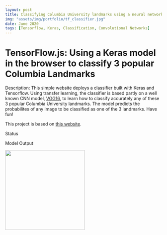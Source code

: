 ```yaml
---
layout: post
title: Classifying Columbia University landmarks using a neural network
img: "assets/img/portfolio/tf_classifier.jpg"
date: June 2020
tags: [Tensorflow, Keras, Classification, Convolutional Networks]
---
```


# TensorFlow.js: Using a Keras model in the browser to classify 3 popular Columbia Landmarks

Description: This simple website deploys a classifier built with Keras and Tensorflow. Using transfer learning, the classifier is based partly on a well known CNN model, [VGG16](https://neurohive.io/en/popular-networks/vgg16/), to learn how to classify accurately any of these 3 popular Columbia University landmarks.
The model predicts the probabilites of any image to be classified as one of the 3 landmarks. Have fun!


This project is based on [this website](https://github.com/tensorflow/tfjs-examples/tree/master/mobilenet).

<body>
  <div class="tfjs-example-container">
    <section>
      <p class='section-head'>Status</p>
      <div id="status"></div>
    </section>
    <section>
      <p class='section-head'>Model Output</p>
      <div id="file-container" style="display: none">
        Upload an image of any of the 3 landmarks:  <input type="file" id="files" name="files[]" multiple />
      </div>
      <div id="predictions"></div>
      <img id="cat" src="{{ }}{% assets/img/portfolio/tf_classifier.jpg %}" width=256 height=256 />
    </section>
    <script src="https://cdn.jsdelivr.net/npm/@tensorflow/tfjs@1.0.0/dist/tf.min.js"></script>
    <script src="{{  }}{% link assets/js/index.js %}"></script>
  </div>
</body>